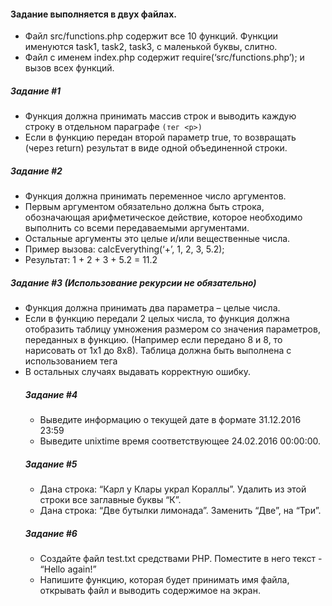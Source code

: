 #### Задание выполняется в двух файлах.
 * Файл src/functions.php содержит все 10 функций. Функции именуются task1, task2, task3, с маленькой буквы, слитно.
* Файл с именем index.php содержит require(‘src/functions.php’); и вызов всех функций.

##### Задание #1
 * Функция должна принимать массив строк и выводить каждую строку в отдельном параграфе `(тег <p>)`
 * Если в функцию передан второй параметр true, то возвращать (через return) результат в виде одной объединенной строки.

##### Задание #2
 * Функция должна принимать переменное число аргументов.
 * Первым аргументом обязательно должна быть строка, обозначающая арифметическое действие, которое необходимо выполнить со всеми передаваемыми аргументами.
 * Остальные аргументы это целые и/или вещественные числа.
 * Пример вызова: calcEverything(‘+’, 1, 2, 3, 5.2);
 * Результат: 1 + 2 + 3 + 5.2 = 11.2

##### Задание #3 (Использование рекурсии не обязательно)
 * Функция должна принимать два параметра – целые числа.
 * Если в функцию передали 2 целых числа, то функция должна отобразить таблицу умножения размером со значения параметров, переданных в функцию.
(Например если передано 8 и 8, то нарисовать от 1х1 до 8х8). Таблица должна быть выполнена с использованием тега <table>
 * В остальных случаях выдавать корректную ошибку.

##### Задание #4
 * Выведите информацию о текущей дате в формате 31.12.2016 23:59
 * Выведите unixtime время соответствующее 24.02.2016 00:00:00.

##### Задание #5
 * Дана строка: “Карл у Клары украл Кораллы”. Удалить из этой строки все заглавные буквы “К”.
 * Дана строка: “Две бутылки лимонада”. Заменить “Две”, на “Три”.

##### Задание #6
* Создайте файл test.txt средствами PHP. Поместите в него текст - “Hello again!”
 * Напишите функцию, которая будет принимать имя файла, открывать файл и выводить содержимое на экран.